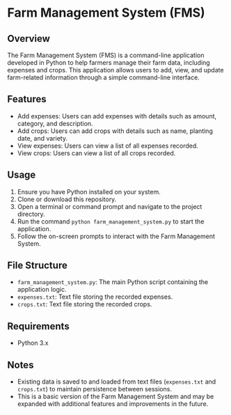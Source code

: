 # Farm Management System (FMS)

## Overview
The Farm Management System (FMS) is a command-line application developed in Python to help farmers manage their farm data, including expenses and crops. This application allows users to add, view, and update farm-related information through a simple command-line interface.

## Features
- Add expenses: Users can add expenses with details such as amount, category, and description.
- Add crops: Users can add crops with details such as name, planting date, and variety.
- View expenses: Users can view a list of all expenses recorded.
- View crops: Users can view a list of all crops recorded.

## Usage
1. Ensure you have Python installed on your system.
2. Clone or download this repository.
3. Open a terminal or command prompt and navigate to the project directory.
4. Run the command `python farm_management_system.py` to start the application.
5. Follow the on-screen prompts to interact with the Farm Management System.

## File Structure
- `farm_management_system.py`: The main Python script containing the application logic.
- `expenses.txt`: Text file storing the recorded expenses.
- `crops.txt`: Text file storing the recorded crops.

## Requirements
- Python 3.x

## Notes
- Existing data is saved to and loaded from text files (`expenses.txt` and `crops.txt`) to maintain persistence between sessions.
- This is a basic version of the Farm Management System and may be expanded with additional features and improvements in the future.

